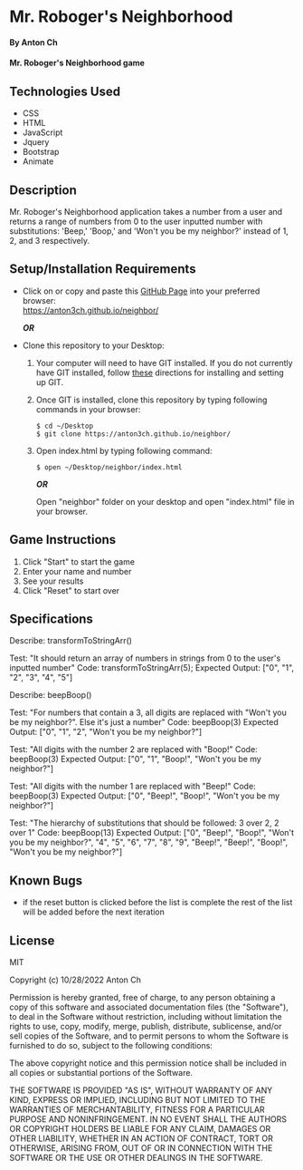 # Mr. Roboger's Neighborhood

#### By Anton Ch

#### Mr. Roboger's Neighborhood game

## Technologies Used

* CSS
* HTML
* JavaScript
* Jquery
* Bootstrap
* Animate

## Description

Mr. Roboger's Neighborhood application takes a number from a user and returns a range of numbers from 0 to the user inputted number with substitutions: 'Beep,' 'Boop,' and 'Won't you be my neighbor?' instead of 1, 2, and 3 respectively.

## Setup/Installation Requirements

* Click on or copy and paste this [GitHub Page](https://anton3ch.github.io/neighbor/) into your preferred browser:<br>https://anton3ch.github.io/neighbor/

  ***OR***

* Clone this repository to your Desktop:
  1. Your computer will need to have GIT installed. If you do not currently have GIT installed, follow [these](https://docs.github.com/en/get-started/quickstart/set-up-git) directions for installing and setting up GIT.
  2. Once GIT is installed, clone this repository by typing following commands in your browser:
      ```
      $ cd ~/Desktop
      $ git clone https://anton3ch.github.io/neighbor/
      ```
  3. Open index.html by typing following command: 
      ```
      $ open ~/Desktop/neighbor/index.html
      ```
      ***OR***

      Open "neighbor" folder on your desktop and open "index.html" file in your browser.

## Game Instructions
1. Click "Start" to start the game
2. Enter your name and number
3. See your results
4. Click "Reset" to start over

## Specifications

Describe: transformToStringArr()

Test: "It should return an array of numbers in strings from 0 to the user's inputted number"
Code: transformToStringArr(5);
Expected Output: ["0", "1", "2", "3", "4", "5"]

Describe: beepBoop()

Test: "For numbers that contain a 3, all digits are replaced with "Won't you be my neighbor?". Else it's just a number"
Code: beepBoop(3)
Expected Output: ["0", "1", "2", "Won't you be my neighbor?"]

Test: "All digits with the number 2 are replaced with "Boop!"
Code: beepBoop(3)
Expected Output: ["0", "1", "Boop!", "Won't you be my neighbor?"]

Test: "All digits with the number 1 are replaced with "Beep!"
Code: beepBoop(3)
Expected Output: ["0", "Beep!", "Boop!", "Won't you be my neighbor?"]

Test: "The hierarchy of substitutions that should be followed: 3 over 2, 2 over 1"
Code: beepBoop(13)
Expected Output: ["0", "Beep!", "Boop!", "Won't you be my neighbor?", "4", "5", "6", "7", "8", "9", "Beep!", "Beep!", "Boop!", "Won't you be my neighbor?"]
 
## Known Bugs

* if the reset button is clicked before the list is complete the rest of the list will be added before the next iteration

## License

MIT

Copyright (c) 10/28/2022 Anton Ch

Permission is hereby granted, free of charge, to any person obtaining a copy of this software and associated documentation files (the "Software"), to deal in the Software without restriction, including without limitation the rights to use, copy, modify, merge, publish, distribute, sublicense, and/or sell copies of the Software, and to permit persons to whom the Software is furnished to do so, subject to the following conditions:

The above copyright notice and this permission notice shall be included in all copies or substantial portions of the Software.

THE SOFTWARE IS PROVIDED "AS IS", WITHOUT WARRANTY OF ANY KIND, EXPRESS OR IMPLIED, INCLUDING BUT NOT LIMITED TO THE WARRANTIES OF MERCHANTABILITY, FITNESS FOR A PARTICULAR PURPOSE AND NONINFRINGEMENT. IN NO EVENT SHALL THE AUTHORS OR COPYRIGHT HOLDERS BE LIABLE FOR ANY CLAIM, DAMAGES OR OTHER LIABILITY, WHETHER IN AN ACTION OF CONTRACT, TORT OR OTHERWISE, ARISING FROM, OUT OF OR IN CONNECTION WITH THE SOFTWARE OR THE USE OR OTHER DEALINGS IN THE SOFTWARE.